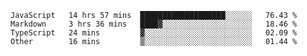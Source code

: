 
<!--
**xy406043/xy406043** is a ✨ _special_ ✨ repository because its `README.md` (this file) appears on your GitHub profile.

Here are some ideas to get you started:

- 🔭 I’m currently working on ...
- 🌱 I’m currently learning ...
- 👯 I’m looking to collaborate on ...
- 🤔 I’m looking for help with ...
- 💬 Ask me about ...
- 📫 How to reach me: ...
- 😄 Pronouns: ...
- ⚡ Fun fact: ...
-->

<!--START_SECTION:waka-->

```text
JavaScript   14 hrs 57 mins  ███████████████████░░░░░░   76.43 %
Markdown     3 hrs 36 mins   ████▓░░░░░░░░░░░░░░░░░░░░   18.46 %
TypeScript   24 mins         ▓░░░░░░░░░░░░░░░░░░░░░░░░   02.09 %
Other        16 mins         ▒░░░░░░░░░░░░░░░░░░░░░░░░   01.44 %
```

<!--END_SECTION:waka-->
